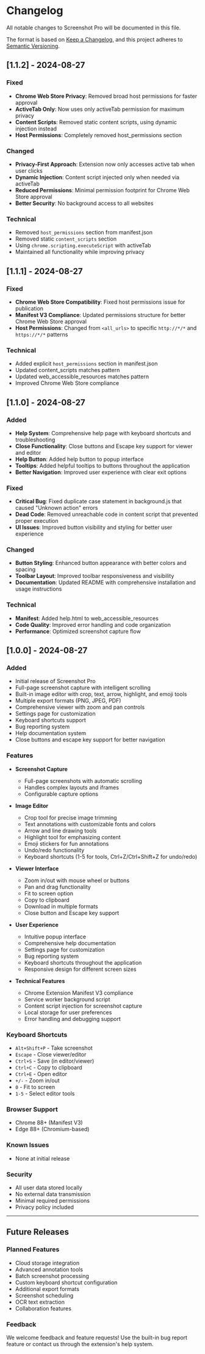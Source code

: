 # Changelog

All notable changes to Screenshot Pro will be documented in this file.

The format is based on [Keep a Changelog](https://keepachangelog.com/en/1.0.0/),
and this project adheres to [Semantic Versioning](https://semver.org/spec/v2.0.0.html).

## [1.1.2] - 2024-08-27

### Fixed
- **Chrome Web Store Privacy**: Removed broad host permissions for faster approval
- **ActiveTab Only**: Now uses only activeTab permission for maximum privacy
- **Content Scripts**: Removed static content scripts, using dynamic injection instead
- **Host Permissions**: Completely removed host_permissions section

### Changed
- **Privacy-First Approach**: Extension now only accesses active tab when user clicks
- **Dynamic Injection**: Content script injected only when needed via activeTab
- **Reduced Permissions**: Minimal permission footprint for Chrome Web Store approval
- **Better Security**: No background access to all websites

### Technical
- Removed `host_permissions` section from manifest.json
- Removed static `content_scripts` section
- Using `chrome.scripting.executeScript` with activeTab
- Maintained all functionality while improving privacy

## [1.1.1] - 2024-08-27

### Fixed
- **Chrome Web Store Compatibility**: Fixed host permissions issue for publication
- **Manifest V3 Compliance**: Updated permissions structure for better Chrome Web Store approval
- **Host Permissions**: Changed from `<all_urls>` to specific `http://*/*` and `https://*/*` patterns

### Technical
- Added explicit `host_permissions` section in manifest.json
- Updated content_scripts matches pattern
- Updated web_accessible_resources matches pattern
- Improved Chrome Web Store compliance

## [1.1.0] - 2024-08-27

### Added
- **Help System**: Comprehensive help page with keyboard shortcuts and troubleshooting
- **Close Functionality**: Close buttons and Escape key support for viewer and editor
- **Help Button**: Added help button to popup interface
- **Tooltips**: Added helpful tooltips to buttons throughout the application
- **Better Navigation**: Improved user experience with clear exit options

### Fixed
- **Critical Bug**: Fixed duplicate case statement in background.js that caused "Unknown action" errors
- **Dead Code**: Removed unreachable code in content script that prevented proper execution
- **UI Issues**: Improved button visibility and styling for better user experience

### Changed
- **Button Styling**: Enhanced button appearance with better colors and spacing
- **Toolbar Layout**: Improved toolbar responsiveness and visibility
- **Documentation**: Updated README with comprehensive installation and usage instructions

### Technical
- **Manifest**: Added help.html to web_accessible_resources
- **Code Quality**: Improved error handling and code organization
- **Performance**: Optimized screenshot capture flow

## [1.0.0] - 2024-08-27

### Added
- Initial release of Screenshot Pro
- Full-page screenshot capture with intelligent scrolling
- Built-in image editor with crop, text, arrow, highlight, and emoji tools
- Multiple export formats (PNG, JPEG, PDF)
- Comprehensive viewer with zoom and pan controls
- Settings page for customization
- Keyboard shortcuts support
- Bug reporting system
- Help documentation system
- Close buttons and escape key support for better navigation

### Features
- **Screenshot Capture**
  - Full-page screenshots with automatic scrolling
  - Handles complex layouts and iframes
  - Configurable capture options
  
- **Image Editor**
  - Crop tool for precise image trimming
  - Text annotations with customizable fonts and colors
  - Arrow and line drawing tools
  - Highlight tool for emphasizing content
  - Emoji stickers for fun annotations
  - Undo/redo functionality
  - Keyboard shortcuts (1-5 for tools, Ctrl+Z/Ctrl+Shift+Z for undo/redo)

- **Viewer Interface**
  - Zoom in/out with mouse wheel or buttons
  - Pan and drag functionality
  - Fit to screen option
  - Copy to clipboard
  - Download in multiple formats
  - Close button and Escape key support

- **User Experience**
  - Intuitive popup interface
  - Comprehensive help documentation
  - Settings page for customization
  - Bug reporting system
  - Keyboard shortcuts throughout the application
  - Responsive design for different screen sizes

- **Technical Features**
  - Chrome Extension Manifest V3 compliance
  - Service worker background script
  - Content script injection for screenshot capture
  - Local storage for user preferences
  - Error handling and debugging support

### Keyboard Shortcuts
- `Alt+Shift+P` - Take screenshot
- `Escape` - Close viewer/editor
- `Ctrl+S` - Save (in editor/viewer)
- `Ctrl+C` - Copy to clipboard
- `Ctrl+E` - Open editor
- `+/-` - Zoom in/out
- `0` - Fit to screen
- `1-5` - Select editor tools

### Browser Support
- Chrome 88+ (Manifest V3)
- Edge 88+ (Chromium-based)

### Known Issues
- None at initial release

### Security
- All user data stored locally
- No external data transmission
- Minimal required permissions
- Privacy policy included

---

## Future Releases

### Planned Features
- Cloud storage integration
- Advanced annotation tools
- Batch screenshot processing
- Custom keyboard shortcut configuration
- Additional export formats
- Screenshot scheduling
- OCR text extraction
- Collaboration features

### Feedback
We welcome feedback and feature requests! Use the built-in bug report feature or contact us through the extension's help system.

